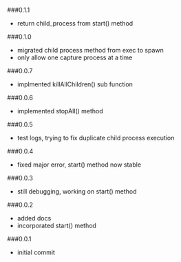 ###0.1.1
*	return child_process from start() method

###0.1.0
*	migrated child process method from exec to spawn
*	only allow one capture process at a time

###0.0.7
*	implmented killAllChildren() sub function

###0.0.6
*	implemented stopAll() method

###0.0.5
*	test logs, trying to fix duplicate child process execution

###0.0.4
*	fixed major error, start() method now stable

###0.0.3
*	still debugging, working on start() method

###0.0.2
*	added docs
*	incorporated start() method

###0.0.1
*	initial commit